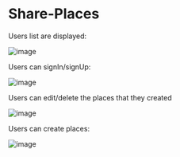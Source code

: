 # Share-Places

Users list are displayed:

![image](https://github.com/Sai17122002/Share-Places/assets/83086649/2013e66b-c6e8-4d64-bae7-e82043a9e4c8)

Users can signIn/signUp:

![image](https://github.com/Sai17122002/Share-Places/assets/83086649/6e75b243-5908-4926-90f4-89a29d718a8f)

Users can edit/delete the places that they created

![image](https://github.com/Sai17122002/Share-Places/assets/83086649/5533100f-d79c-4213-89e7-509459ad7548)

Users can create places:

![image](https://github.com/Sai17122002/Share-Places/assets/83086649/666e5d72-8ef6-4483-936e-c871e79ab61d)
